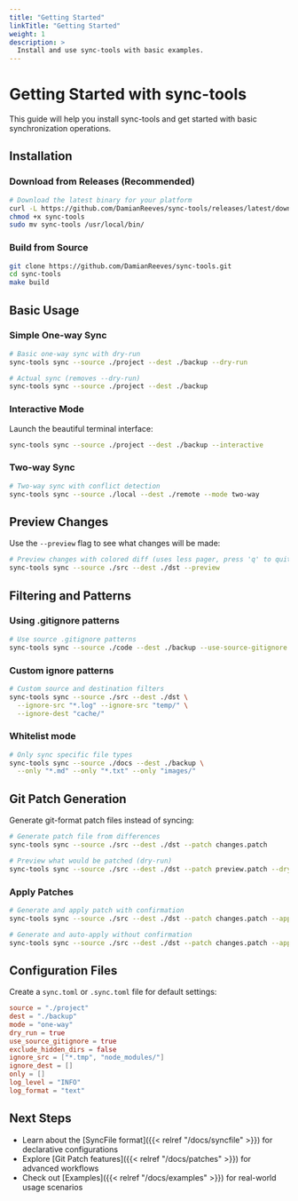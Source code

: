 ```yaml
---
title: "Getting Started"
linkTitle: "Getting Started"
weight: 1
description: >
  Install and use sync-tools with basic examples.
---
```


# Getting Started with sync-tools

This guide will help you install sync-tools and get started with basic synchronization operations.

## Installation

### Download from Releases (Recommended)

```bash
# Download the latest binary for your platform
curl -L https://github.com/DamianReeves/sync-tools/releases/latest/download/sync-tools-linux-amd64 -o sync-tools
chmod +x sync-tools
sudo mv sync-tools /usr/local/bin/
```

### Build from Source

```bash
git clone https://github.com/DamianReeves/sync-tools.git
cd sync-tools
make build
```

## Basic Usage

### Simple One-way Sync

```bash
# Basic one-way sync with dry-run
sync-tools sync --source ./project --dest ./backup --dry-run

# Actual sync (removes --dry-run)
sync-tools sync --source ./project --dest ./backup
```

### Interactive Mode

Launch the beautiful terminal interface:

```bash
sync-tools sync --source ./project --dest ./backup --interactive
```

### Two-way Sync

```bash
# Two-way sync with conflict detection
sync-tools sync --source ./local --dest ./remote --mode two-way
```

## Preview Changes

Use the `--preview` flag to see what changes will be made:

```bash
# Preview changes with colored diff (uses less pager, press 'q' to quit)
sync-tools sync --source ./src --dest ./dst --preview
```

## Filtering and Patterns

### Using .gitignore patterns

```bash
# Use source .gitignore patterns
sync-tools sync --source ./code --dest ./backup --use-source-gitignore
```

### Custom ignore patterns

```bash
# Custom source and destination filters
sync-tools sync --source ./src --dest ./dst \
  --ignore-src "*.log" --ignore-src "temp/" \
  --ignore-dest "cache/"
```

### Whitelist mode

```bash
# Only sync specific file types
sync-tools sync --source ./docs --dest ./backup \
  --only "*.md" --only "*.txt" --only "images/"
```

## Git Patch Generation

Generate git-format patch files instead of syncing:

```bash
# Generate patch file from differences
sync-tools sync --source ./src --dest ./dst --patch changes.patch

# Preview what would be patched (dry-run)
sync-tools sync --source ./src --dest ./dst --patch preview.patch --dry-run
```

### Apply Patches

```bash
# Generate and apply patch with confirmation
sync-tools sync --source ./src --dest ./dst --patch changes.patch --apply-patch

# Generate and auto-apply without confirmation
sync-tools sync --source ./src --dest ./dst --patch changes.patch --apply-patch -y
```

## Configuration Files

Create a `sync.toml` or `.sync.toml` file for default settings:

```toml
source = "./project"
dest = "./backup"
mode = "one-way"
dry_run = true
use_source_gitignore = true
exclude_hidden_dirs = false
ignore_src = ["*.tmp", "node_modules/"]
ignore_dest = []
only = []
log_level = "INFO"
log_format = "text"
```

## Next Steps

- Learn about the [SyncFile format]({{< relref "/docs/syncfile" >}}) for declarative configurations
- Explore [Git Patch features]({{< relref "/docs/patches" >}}) for advanced workflows
- Check out [Examples]({{< relref "/docs/examples" >}}) for real-world usage scenarios